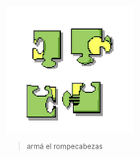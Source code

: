 <img src="https://raw.githubusercontent.com/MumukiProject/mumuki-guia-gobstones-pruebas-contenido-mumuki/master/assets/puzzle_1597262742667.gif" alt="puzzle_1597262742667.gif" width="auto" height="auto">

> armá el rompecabezas